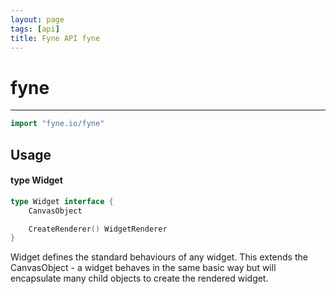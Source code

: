 ```yaml
---
layout: page
tags: [api]
title: Fyne API fyne
---
```


# fyne
---
```go
import "fyne.io/fyne"
```

## Usage

#### type Widget

```go
type Widget interface {
	CanvasObject

	CreateRenderer() WidgetRenderer
}
```

Widget defines the standard behaviours of any widget. This extends the CanvasObject - a widget behaves in the same basic way but will encapsulate many child objects to create the rendered widget.
